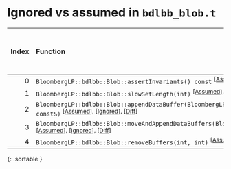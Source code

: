 # Ignored vs assumed in `bdlbb_blob.t`

<script src="../sorttable.js"></script>

|   Index | Function                                                                                                                                                             |   Difference in number of lines |   Function size difference in bytes |   Number of lines in assumed build | Number of bytes in assumed build   |   Number of lines in ignored build | Number of bytes in ignored build   |
|--------:|:---------------------------------------------------------------------------------------------------------------------------------------------------------------------|--------------------------------:|------------------------------------:|-----------------------------------:|:-----------------------------------|-----------------------------------:|:-----------------------------------|
|       0 | `BloombergLP::bdlbb::Blob::assertInvariants() const` <sup>\[[Assumed](0.assume.s)\], \[[Ignored](0.none.s)\], \[[Diff](0.diff.html)\]                                |                             134 |                                 560 |                                576 | 4,316,368                          |                                 16 | 4,316,368                          |
|       1 | `BloombergLP::bdlbb::Blob::slowSetLength(int)` <sup>\[[Assumed](1.assume.s)\], \[[Ignored](1.none.s)\], \[[Diff](1.diff.html)\]                                      |                              10 |                                  48 |                                576 | 4,316,944                          |                                528 | 4,316,384                          |
|       2 | `BloombergLP::bdlbb::Blob::appendDataBuffer(BloombergLP::bdlbb::BlobBuffer const&)` <sup>\[[Assumed](2.assume.s)\], \[[Ignored](2.none.s)\], \[[Diff](2.diff.html)\] |                               3 |                                  16 |                                160 | 4,320,048                          |                                144 | 4,319,440                          |
|       3 | `BloombergLP::bdlbb::Blob::moveAndAppendDataBuffers(BloombergLP::bdlbb::Blob*)` <sup>\[[Assumed](3.assume.s)\], \[[Ignored](3.none.s)\], \[[Diff](3.diff.html)\]     |                              -1 |                                   0 |                                656 | 4,322,128                          |                                656 | 4,321,504                          |
|       4 | `BloombergLP::bdlbb::Blob::removeBuffers(int, int)` <sup>\[[Assumed](4.assume.s)\], \[[Ignored](4.none.s)\], \[[Diff](4.diff.html)\]                                 |                              -1 |                                   0 |                                368 | 4,320,496                          |                                368 | 4,319,872                          |
{: .sortable }
